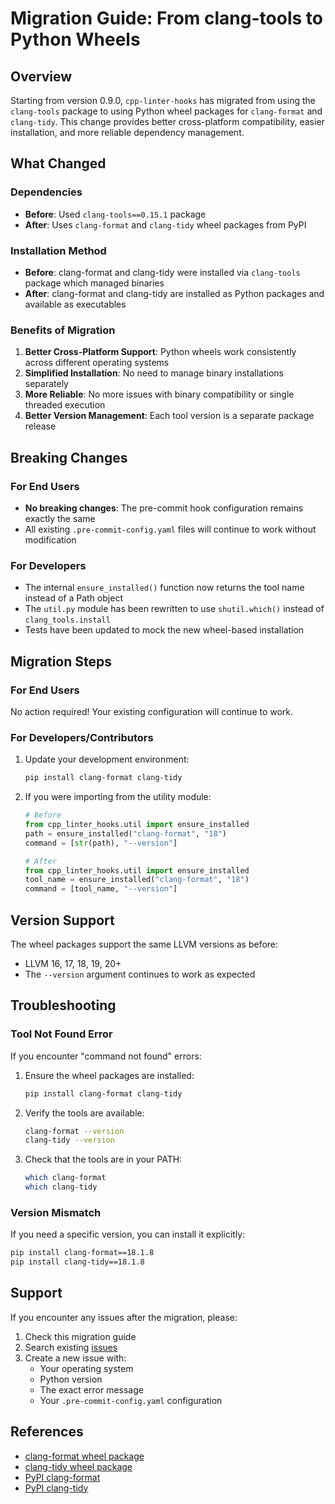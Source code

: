 # Migration Guide: From clang-tools to Python Wheels

## Overview

Starting from version 0.9.0, `cpp-linter-hooks` has migrated from using the `clang-tools` package to using Python wheel packages for `clang-format` and `clang-tidy`. This change provides better cross-platform compatibility, easier installation, and more reliable dependency management.

## What Changed

### Dependencies
- **Before**: Used `clang-tools==0.15.1` package
- **After**: Uses `clang-format` and `clang-tidy` wheel packages from PyPI

### Installation Method
- **Before**: clang-format and clang-tidy were installed via `clang-tools` package which managed binaries
- **After**: clang-format and clang-tidy are installed as Python packages and available as executables

### Benefits of Migration

1. **Better Cross-Platform Support**: Python wheels work consistently across different operating systems
2. **Simplified Installation**: No need to manage binary installations separately
3. **More Reliable**: No more issues with binary compatibility or single threaded execution
4. **Better Version Management**: Each tool version is a separate package release

## Breaking Changes

### For End Users

- **No breaking changes**: The pre-commit hook configuration remains exactly the same
- All existing `.pre-commit-config.yaml` files will continue to work without modification

### For Developers
- The internal `ensure_installed()` function now returns the tool name instead of a Path object
- The `util.py` module has been rewritten to use `shutil.which()` instead of `clang_tools.install`
- Tests have been updated to mock the new wheel-based installation

## Migration Steps

### For End Users
No action required! Your existing configuration will continue to work.

### For Developers/Contributors
1. Update your development environment:
   ```bash
   pip install clang-format clang-tidy
   ```

2. If you were importing from the utility module:
   ```python
   # Before
   from cpp_linter_hooks.util import ensure_installed
   path = ensure_installed("clang-format", "18")
   command = [str(path), "--version"]

   # After
   from cpp_linter_hooks.util import ensure_installed
   tool_name = ensure_installed("clang-format", "18")
   command = [tool_name, "--version"]
   ```

## Version Support

The wheel packages support the same LLVM versions as before:
- LLVM 16, 17, 18, 19, 20+
- The `--version` argument continues to work as expected

## Troubleshooting

### Tool Not Found Error
If you encounter "command not found" errors:

1. Ensure the wheel packages are installed:
   ```bash
   pip install clang-format clang-tidy
   ```

2. Verify the tools are available:
   ```bash
   clang-format --version
   clang-tidy --version
   ```

3. Check that the tools are in your PATH:
   ```bash
   which clang-format
   which clang-tidy
   ```

### Version Mismatch
If you need a specific version, you can install it explicitly:
```bash
pip install clang-format==18.1.8
pip install clang-tidy==18.1.8
```

## Support

If you encounter any issues after the migration, please:
1. Check this migration guide
2. Search existing [issues](https://github.com/cpp-linter/cpp-linter-hooks/issues)
3. Create a new issue with:
   - Your operating system
   - Python version
   - The exact error message
   - Your `.pre-commit-config.yaml` configuration

## References

- [clang-format wheel package](https://github.com/ssciwr/clang-format-wheel)
- [clang-tidy wheel package](https://github.com/ssciwr/clang-tidy-wheel)
- [PyPI clang-format](https://pypi.org/project/clang-format/)
- [PyPI clang-tidy](https://pypi.org/project/clang-tidy/)
